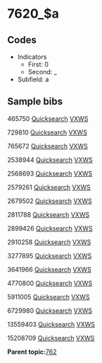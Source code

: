 # 7620\_$a

## Codes

-   Indicators
    -   First: 0
    -   Second: \_
-   Subfield: a

## Sample bibs

465750 [Quicksearch](https://search.library.yale.edu/catalog/465750) [VXWS](http://prodorbis.library.yale.edu:7014/vxws/GetHoldingsService?bibId=465750)

729810 [Quicksearch](https://search.library.yale.edu/catalog/729810) [VXWS](http://prodorbis.library.yale.edu:7014/vxws/GetHoldingsService?bibId=729810)

765672 [Quicksearch](https://search.library.yale.edu/catalog/765672) [VXWS](http://prodorbis.library.yale.edu:7014/vxws/GetHoldingsService?bibId=765672)

2538944 [Quicksearch](https://search.library.yale.edu/catalog/2538944) [VXWS](http://prodorbis.library.yale.edu:7014/vxws/GetHoldingsService?bibId=2538944)

2568693 [Quicksearch](https://search.library.yale.edu/catalog/2568693) [VXWS](http://prodorbis.library.yale.edu:7014/vxws/GetHoldingsService?bibId=2568693)

2579261 [Quicksearch](https://search.library.yale.edu/catalog/2579261) [VXWS](http://prodorbis.library.yale.edu:7014/vxws/GetHoldingsService?bibId=2579261)

2679502 [Quicksearch](https://search.library.yale.edu/catalog/2679502) [VXWS](http://prodorbis.library.yale.edu:7014/vxws/GetHoldingsService?bibId=2679502)

2811788 [Quicksearch](https://search.library.yale.edu/catalog/2811788) [VXWS](http://prodorbis.library.yale.edu:7014/vxws/GetHoldingsService?bibId=2811788)

2899426 [Quicksearch](https://search.library.yale.edu/catalog/2899426) [VXWS](http://prodorbis.library.yale.edu:7014/vxws/GetHoldingsService?bibId=2899426)

2910258 [Quicksearch](https://search.library.yale.edu/catalog/2910258) [VXWS](http://prodorbis.library.yale.edu:7014/vxws/GetHoldingsService?bibId=2910258)

3277895 [Quicksearch](https://search.library.yale.edu/catalog/3277895) [VXWS](http://prodorbis.library.yale.edu:7014/vxws/GetHoldingsService?bibId=3277895)

3641966 [Quicksearch](https://search.library.yale.edu/catalog/3641966) [VXWS](http://prodorbis.library.yale.edu:7014/vxws/GetHoldingsService?bibId=3641966)

4770800 [Quicksearch](https://search.library.yale.edu/catalog/4770800) [VXWS](http://prodorbis.library.yale.edu:7014/vxws/GetHoldingsService?bibId=4770800)

5911005 [Quicksearch](https://search.library.yale.edu/catalog/5911005) [VXWS](http://prodorbis.library.yale.edu:7014/vxws/GetHoldingsService?bibId=5911005)

6729980 [Quicksearch](https://search.library.yale.edu/catalog/6729980) [VXWS](http://prodorbis.library.yale.edu:7014/vxws/GetHoldingsService?bibId=6729980)

13559403 [Quicksearch](https://search.library.yale.edu/catalog/13559403) [VXWS](http://prodorbis.library.yale.edu:7014/vxws/GetHoldingsService?bibId=13559403)

15208709 [Quicksearch](https://search.library.yale.edu/catalog/15208709) [VXWS](http://prodorbis.library.yale.edu:7014/vxws/GetHoldingsService?bibId=15208709)

**Parent topic:**[762](../../tags/762/762.md)

